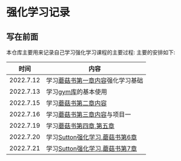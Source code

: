 # 强化学习记录

## 写在前面

本仓库主要用来记录自己学习强化学习课程的主要过程: 主要的安排如下:

|时间|内容|
|----|----|
|2022.7.12|学习[蘑菇书第一章内容](https://datawhalechina.github.io/easy-rl/#/chapter1/chapter1)强化学习基础|
|2022.7.13|学习[gym库](https://www.gymlibrary.ml/content/api/)的基本使用|
|2022.7.15|学习[蘑菇书第二章内容](https://datawhalechina.github.io/easy-rl/#/chapter1/chapter2)|
|2022.7.16|学习[蘑菇书第三章内容](https://datawhalechina.github.io/easy-rl/#/chapter3/chapter3)与项目一|
|2022.7.19|学习[蘑菇书第四章,第五章](https://datawhalechina.github.io/easy-rl/#/chapter4/chapter4)|
|2022.7.20|学习[Sutton强化学习,蘑菇书第6章](https://datawhalechina.github.io/easy-rl/#/chapter6/chapter6)|
|2022.7.21|学习[Sutton强化学习,蘑菇书第7章](https://datawhalechina.github.io/easy-rl/#/chapter7/chapter7)|
